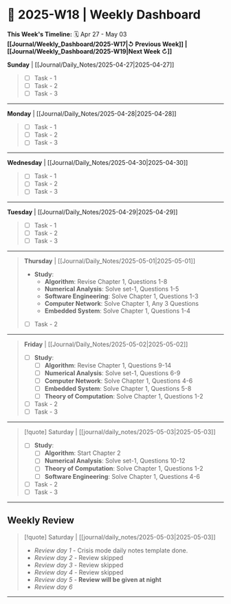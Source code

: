 # 🎯  2025-W18 | Weekly Dashboard

**This Week's Timeline:** 🗓️ Apr 27 - May 03
**[[Journal/Weekly_Dashboard/2025-W17|↺ Previous Week]] | [[Journal/Weekly_Dashboard/2025-W19|Next Week ↻]]**

**Sunday** | [[Journal/Daily_Notes/2025-04-27|2025-04-27]]
> - [ ] Task - 1
> - [ ] Task - 2
> - [ ] Task - 3
 ---
**Monday** | [[Journal/Daily_Notes/2025-04-28|2025-04-28]]
> - [ ] Task - 1
> - [ ] Task - 2
> - [ ] Task - 3
---
**Wednesday** | [[Journal/Daily_Notes/2025-04-30|2025-04-30]] 
> - [ ] Task - 1
> - [ ] Task - 2
> - [ ] Task - 3
---
**Tuesday** | [[Journal/Daily_Notes/2025-04-29|2025-04-29]] 
> - [ ] Task - 1
> - [ ] Task - 2
> - [ ] Task - 3
---
>**Thursday** | [[Journal/Daily_Notes/2025-05-01|2025-05-01]] 
> - **Study**:
> 	- **Algorithm**: Revise Chapter 1, Questions 1-8
> 	- **Numerical Analysis**: Solve set-1, Questions 1-5
> 	- **Software Engineering**: Solve Chapter 1, Questions 1-3
> 	- **Computer Network**: Solve Chapter 1, Any 3 Questions
> 	- **Embedded System**: Solve Chapter 1, Questions 1-4
> - [ ] Task - 2
---
>**Friday** | [[Journal/Daily_Notes/2025-05-02|2025-05-02]]
> - [ ] **Study**:
> 	- [ ] **Algorithm**: Revise Chapter 1, Questions 9-14
> 	- [ ] **Numerical Analysis**: Solve set-1, Questions 6-9
> 	- [ ] **Computer Network**: Solve Chapter 1, Questions 4-6
> 	- [ ] **Embedded System**: Solve Chapter 1, Questions 5-8
> 	- [ ] **Theory of Computation**: Solve Chapter 1, Questions 1-2
> - [ ] Task - 2
> - [ ] Task - 3
---
> [!quote] Saturday | [[journal/daily_notes/2025-05-03|2025-05-03]]
> - [ ] **Study**:
> 	- [ ] **Algorithm**: Start Chapter 2
> 	- [ ] **Numerical Analysis**: Solve set-1, Questions 10-12
> 	- [ ] **Theory of Computation**: Solve Chapter 1, Questions 1-2
> 	- [ ] **Software Engineering**: Solve Chapter 1, Questions 4-6
> - [ ] Task - 2
> - [ ] Task - 3

---

## **Weekly Review**
> [!quote] Saturday | [[journal/daily_notes/2025-05-03|2025-05-03]]
> - *Review day 1* - Crisis mode daily notes template done.
> - *Review day 2* - Review skipped
> - *Review day 3* - Review skipped
> - *Review day 4* - Review skipped
> - *Review day 5* - **Review will be given at night**
> - *Review day 6*

---

